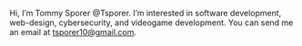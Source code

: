 Hi, I’m Tommy Sporer @Tsporer.
I’m interested in software development, web-design, cybersecurity, and videogame development.
You can send me an email at tsporer10@gmail.com.
